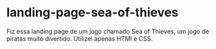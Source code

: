 # landing-page-sea-of-thieves

Fiz essa landing page de um jogo chamado Sea of Thieves,  um jogo de piratas muito divertido. Utilizei apenas HTMl e CSS. 


